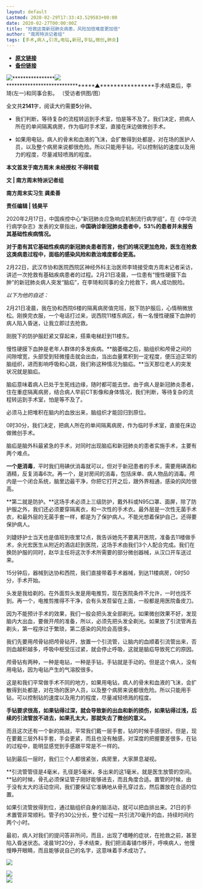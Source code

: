 ```yaml
---
layout: default
Lastmod: 2020-02-29T17:33:43.529583+00:00
date: 2020-02-27T00:00:00Z
title: "抢救这类新冠肺炎病患，风险加倍难度更加倍"
author: "南周特派记者组"
tags: [手术,病人,引流,电钻,新冠,手钻,微创,肺炎]
---
```


* [**原文链接**](https://mp.weixin.qq.com/s/0irAxyirR51DNJC_nRoMsg)
* [**备份链接**](http://archive.is/tgSJl)


[![](/images/post/8a9380d1c9d44a084a45f1876dbc4564.jpg)](http://nfh5.sualyee.com/v3/idea/7tCGBrb5)****************![](/images/post/f0a09d96e0342ebf692073290f49abd7.jpg)********************************▲****************手术结束后，李琦(左一)和同事合影。 （受访者供图/图）

全文共**2141**字，阅读大约需要**5**分钟。

*   我们判断，等待复杂的流程转运到手术室，怕是等不及了。我们决定，把病人所在的单间隔离病房，作为临时手术室，直接在床边做微创手术。
    

*   如果用电钻，病人的骨末和血液的飞沫，会扩散得到处都是，对在场的医护人员，以及整个病房来说都很危险。所以只能用手钻，可以控制钻的速度以及用力的程度，尽量减轻喷溅的程度。
    

**本文首发于南方周末 未经授权 不得转载**

**文 | 南方周末特派记者组**

**南方周末实习生 龚柔善**

**责任编辑 | 钱昊平**

  

2020年2月17日，中国疾控中心“新冠肺炎应急响应机制流行病学组”，在《中华流行病学杂志》发表的文章指出，**中国确诊新冠肺炎患者中，53%的患者并未报告其基础性疾病情况。**

  

**对于患有其它基础性疾病的新冠肺炎患者而言，他们的境况更加危险，医生在抢救这类病患过程中，面临的感染风险和救治难度都会更高。**

  

2月22日，武汉市协和医院西院区神经外科主治医师李琦接受南方周末记者采访，讲述一次抢救有基础疾病患者的过程。2月21日凌晨，一位患有“慢性硬膜下血肿”的新冠肺炎病人突发“脑疝”，在李琦和同事的全力抢救下，病人成功脱险。

  

_以下为他的自述：_

  

2月21日凌晨，我在协和西院6楼的隔离病房值完班，脱下防护服后，心情稍微放松。刚换完衣服，一个电话打过来，说西院11楼东病区，有一名慢性硬膜下血肿的病人陷入昏迷，让我立即过去抢救。

  

刚脱下的防护服赶紧又穿起来，搭乘电梯赶到11楼东。

  

慢性硬膜下血肿是老年人群体的多发疾病。**脑萎缩之后，脑组织和颅骨之间的间隙增宽，头部受到轻微撞击就会出血，当出血量累积到一定程度，便压迫正常的脑组织，进而影响呼吸和心跳，我们称这种情况为脑疝。**当天那位老人的突发状况就是脑疝。

  

脑疝意味着病人已处于生死线边缘，随时都可能去世。由于病人是新冠肺炎患者，住在重症隔离病房，结合病人早前CT影像和身体情况，我们判断，等待复杂的流程转运到手术室，怕是等不及了。

  

必须马上把堆积在脑内的血放出来，脑组织才能回归到原位。

  

0时30分，我们决定，把病人所在的单间隔离病房，作为临时手术室，直接在床边做微创手术。

  

脑疝是脑外科最紧急的手术，对同时出现脑疝和新冠肺炎的患者实施手术，主要有两个难点。

  

**一个是消毒**，平时我们用碘伏消毒就可以，但对于新冠患者的手术，需要用碘酒和酒精，反复消毒6次。再一个，是对房间的消毒，包括床单、病人物品的消毒。颅内是一个闭合系统，脑里边最干净，你把它打开之后，跟外界相通，感染的风险很高。

  

**第二就是防护。**这场手术必须上三级防护，戴外科或N95口罩、面屏，除了防护服之外，我们还必须要穿隔离衣，和一次性的手术衣。最外层是一次性无菌手术衣，和最外层的无菌手套一样，都是为了保护病人。不能光想着保护自己，还得要保护病人。

  

刘婕妤护士当天也是值班到夜里12点，我告诉她先不要离开医院，准备去11楼做手术，余光宏医生从附近的酒店赶到医院，这场手术由我们3个人配合完成。我们在换防护服的同时，赵华主任将这次手术所需要的部分微创器械，从汉口开车送过来。

  

15分钟后，器械到达协和西院，我们直接带着手术器械，到达11楼病房，0时50分，手术开始。

  

头发是我给剃的。在外面剪头发是用电推剪，现在医院条件不允许，一时也找不到。再一个，电推剪推得不干净，会有头发茬留在上面，一般都是用医院备皮刀。

  

因为不能预计手术的效果，我们一般会把头发全部剃光。如果微创效果不好，发现脑内大出血，要做开颅的准备，所以，必须先把头发全剃光。如果放了引流管再去剃头，第一程序过于繁琐，第二感染的风险会高很多。

  

我们先要用颅骨钻把颅骨钻开，放置一个引流管，让脑内的血顺着引流管出来，否则血越积越多，呼吸中枢受压过紧，就会停止呼吸，这就是脑疝导致死亡的原因。

  

颅骨钻有两种，一种是电钻，一种是手钻，手钻就是手动的。但是这个病人，没有用电钻，因为电钻产生的气溶胶很多。

  

这是和我们平常做手术不同的地方，如果用电钻，病人的骨末和血液的飞沫，会扩散得到处都是，对在场的医护人员，以及整个病房来说都很危险。所以只能用手钻，可以控制钻的速度以及用力的程度，尽量减轻喷溅的程度。

  

**手钻要求很高，如果钻得过深，就会导致新的出血和新的损伤，如果钻得过浅，后续的引流管放不进去，如果孔太大，那就失去了微创的意义。**

  

而且这次还有一个新的挑战，平常我们戴一层手套，钻的时候手感很好。但是，现在要戴三层外科手套，手会更紧，而且也没有触感，对深度的把握要差很多，在钻的过程中，能明显感觉到手感跟平常是不一样的。

  

钻到最后一层时，我们三个人都很紧张，病房里，大家屏息凝视。

  

**引流管管径是4毫米，孔径是5毫米，多出来的这1毫米，就是医生放管的空间。**钻的时候，骨孔必须保证管子刚好能够进去，而且角度合适。置管的时候，由于没有太大的活动空间，我们要保证它准确地从骨孔穿过去，然后置放在合适的位置。

  

如果引流管放得到位，通过脑组织自身的脑活动，就可以把血排出来。21日的手术置管非常顺利。管子约30公分长，整个过程一共引流70毫升的血，持续时间约两个小时。

  

最初，病人对我们的提问答非所问，而且，出现了嗜睡的症状，在抢救之前，甚至陷入昏迷状态。凌晨1时20分，手术结束，我们把消毒铺巾移开，呼唤病人，他慢慢睁开眼睛，而且能够说自己的名字，这意味着手术成功了。

  

  
[![](/images/post/e3abfa8ea87407791aaebd064a32a67f.jpg)](http://www.infzm.com/content/174984?from=nfzmwx)  

  

  

![](/images/post/199619e2636ae24ac70fc2cc00baaa25.jpg)  
[![](/images/post/b1d33a5f908faa3d9ff810cbc18aa133.jpg)](http://nfh5.sualyee.com/v3/idea/7ccXD4KA)

